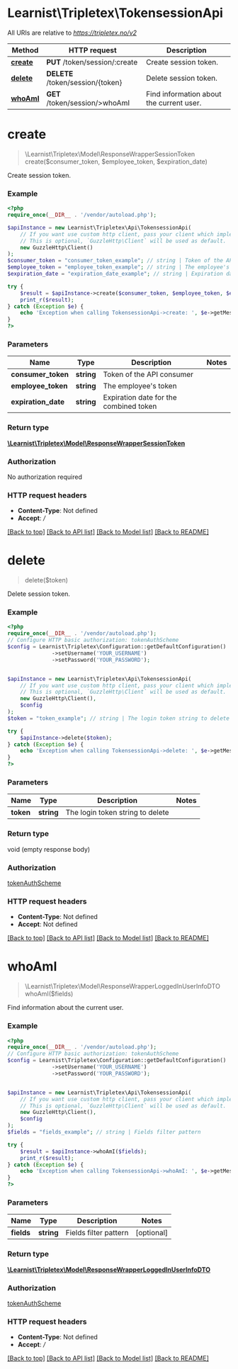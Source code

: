 # Learnist\Tripletex\TokensessionApi

All URIs are relative to *https://tripletex.no/v2*

Method | HTTP request | Description
------------- | ------------- | -------------
[**create**](TokensessionApi.md#create) | **PUT** /token/session/:create | Create session token.
[**delete**](TokensessionApi.md#delete) | **DELETE** /token/session/{token} | Delete session token.
[**whoAmI**](TokensessionApi.md#whoami) | **GET** /token/session/&gt;whoAmI | Find information about the current user.

# **create**
> \Learnist\Tripletex\Model\ResponseWrapperSessionToken create($consumer_token, $employee_token, $expiration_date)

Create session token.

### Example
```php
<?php
require_once(__DIR__ . '/vendor/autoload.php');

$apiInstance = new Learnist\Tripletex\Api\TokensessionApi(
    // If you want use custom http client, pass your client which implements `GuzzleHttp\ClientInterface`.
    // This is optional, `GuzzleHttp\Client` will be used as default.
    new GuzzleHttp\Client()
);
$consumer_token = "consumer_token_example"; // string | Token of the API consumer
$employee_token = "employee_token_example"; // string | The employee's token
$expiration_date = "expiration_date_example"; // string | Expiration date for the combined token

try {
    $result = $apiInstance->create($consumer_token, $employee_token, $expiration_date);
    print_r($result);
} catch (Exception $e) {
    echo 'Exception when calling TokensessionApi->create: ', $e->getMessage(), PHP_EOL;
}
?>
```

### Parameters

Name | Type | Description  | Notes
------------- | ------------- | ------------- | -------------
 **consumer_token** | **string**| Token of the API consumer |
 **employee_token** | **string**| The employee&#x27;s token |
 **expiration_date** | **string**| Expiration date for the combined token |

### Return type

[**\Learnist\Tripletex\Model\ResponseWrapperSessionToken**](../Model/ResponseWrapperSessionToken.md)

### Authorization

No authorization required

### HTTP request headers

 - **Content-Type**: Not defined
 - **Accept**: */*

[[Back to top]](#) [[Back to API list]](../../README.md#documentation-for-api-endpoints) [[Back to Model list]](../../README.md#documentation-for-models) [[Back to README]](../../README.md)

# **delete**
> delete($token)

Delete session token.

### Example
```php
<?php
require_once(__DIR__ . '/vendor/autoload.php');
// Configure HTTP basic authorization: tokenAuthScheme
$config = Learnist\Tripletex\Configuration::getDefaultConfiguration()
              ->setUsername('YOUR_USERNAME')
              ->setPassword('YOUR_PASSWORD');


$apiInstance = new Learnist\Tripletex\Api\TokensessionApi(
    // If you want use custom http client, pass your client which implements `GuzzleHttp\ClientInterface`.
    // This is optional, `GuzzleHttp\Client` will be used as default.
    new GuzzleHttp\Client(),
    $config
);
$token = "token_example"; // string | The login token string to delete

try {
    $apiInstance->delete($token);
} catch (Exception $e) {
    echo 'Exception when calling TokensessionApi->delete: ', $e->getMessage(), PHP_EOL;
}
?>
```

### Parameters

Name | Type | Description  | Notes
------------- | ------------- | ------------- | -------------
 **token** | **string**| The login token string to delete |

### Return type

void (empty response body)

### Authorization

[tokenAuthScheme](../../README.md#tokenAuthScheme)

### HTTP request headers

 - **Content-Type**: Not defined
 - **Accept**: Not defined

[[Back to top]](#) [[Back to API list]](../../README.md#documentation-for-api-endpoints) [[Back to Model list]](../../README.md#documentation-for-models) [[Back to README]](../../README.md)

# **whoAmI**
> \Learnist\Tripletex\Model\ResponseWrapperLoggedInUserInfoDTO whoAmI($fields)

Find information about the current user.

### Example
```php
<?php
require_once(__DIR__ . '/vendor/autoload.php');
// Configure HTTP basic authorization: tokenAuthScheme
$config = Learnist\Tripletex\Configuration::getDefaultConfiguration()
              ->setUsername('YOUR_USERNAME')
              ->setPassword('YOUR_PASSWORD');


$apiInstance = new Learnist\Tripletex\Api\TokensessionApi(
    // If you want use custom http client, pass your client which implements `GuzzleHttp\ClientInterface`.
    // This is optional, `GuzzleHttp\Client` will be used as default.
    new GuzzleHttp\Client(),
    $config
);
$fields = "fields_example"; // string | Fields filter pattern

try {
    $result = $apiInstance->whoAmI($fields);
    print_r($result);
} catch (Exception $e) {
    echo 'Exception when calling TokensessionApi->whoAmI: ', $e->getMessage(), PHP_EOL;
}
?>
```

### Parameters

Name | Type | Description  | Notes
------------- | ------------- | ------------- | -------------
 **fields** | **string**| Fields filter pattern | [optional]

### Return type

[**\Learnist\Tripletex\Model\ResponseWrapperLoggedInUserInfoDTO**](../Model/ResponseWrapperLoggedInUserInfoDTO.md)

### Authorization

[tokenAuthScheme](../../README.md#tokenAuthScheme)

### HTTP request headers

 - **Content-Type**: Not defined
 - **Accept**: */*

[[Back to top]](#) [[Back to API list]](../../README.md#documentation-for-api-endpoints) [[Back to Model list]](../../README.md#documentation-for-models) [[Back to README]](../../README.md)

